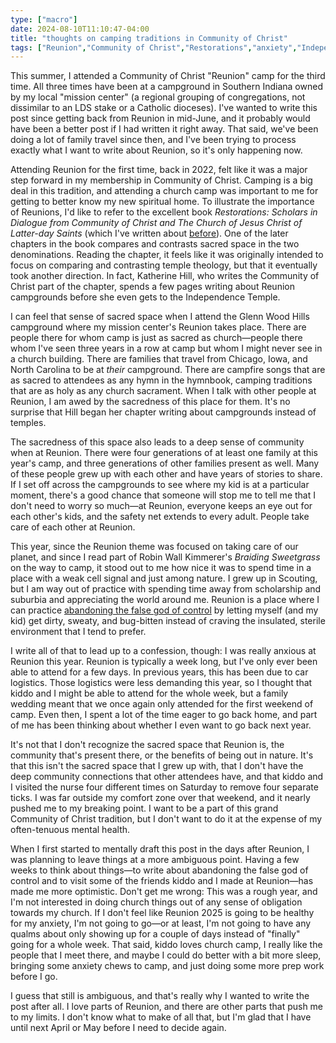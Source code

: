 ```yaml
---
type: ["macro"]
date: 2024-08-10T11:10:47-04:00
title: "thoughts on camping traditions in Community of Christ"
tags: ["Reunion","Community of Christ","Restorations","anxiety","Independence Temple","Braiding Sweetgrass","Robin Wall Kimmerer"]
---
```

This summer, I attended a Community of Christ "Reunion" camp for the third time. All three times have been at a campground in Southern Indiana owned by my local "mission center" (a regional grouping of congregations, not dissimilar to an LDS stake or a Catholic dioceses). I've wanted to write this post since getting back from Reunion in mid-June, and it probably would have been a better post if I had written it right away. That said, we've been doing a lot of family travel since then, and I've been trying to process exactly what I want to write about Reunion, so it's only happening now. 

Attending Reunion for the first time, back in 2022, felt like it was a major step forward in my membership in Community of Christ. Camping is a big deal in this tradition, and attending a church camp was important to me for getting to better know my new spiritual home. To illustrate the importance of Reunions, I'd like to refer to the excellent book *Restorations: Scholars in Dialogue from Community of Christ and The Church of Jesus Christ of Latter-day Saints* (which I've written about [before](https://spencergreenhalgh.com/tags/restorations/)). One of the later chapters in the book compares and contrasts sacred space in the two denominations. Reading the chapter, it feels like it was originally intended to focus on comparing and contrasting temple theology, but that it eventually took another direction. In fact, Katherine Hill, who writes the Community of Christ part of the chapter, spends a few pages writing about Reunion campgrounds before she even gets to the Independence Temple. 

I can feel that sense of sacred space when I attend the Glenn Wood Hills campground where my mission center's Reunion takes place. There are people there for whom camp is just as sacred as church—people there whom I've seen three years in a row at camp but whom I might never see in a church building. There are families that travel from Chicago, Iowa, and North Carolina to be at *their* campground. There are campfire songs that are as sacred to attendees as any hymn in the hymnbook, camping traditions that are as holy as any church sacrament. When I talk with other people at Reunion, I am awed by the sacredness of this place for them. It's no surprise that Hill began her chapter writing about campgrounds instead of temples. 

The sacredness of this space also leads to a deep sense of community when at Reunion. There were four generations of at least one family at this year's camp, and three generations of other families present as well. Many of these people grew up with each other and have years of stories to share. If I set off across the campgrounds to see where my kid is at a particular moment, there's a good chance that someone will stop me to tell me that I don't need to worry so much—at Reunion, everyone keeps an eye out for each other's kids, and the safety net extends to every adult. People take care of each other at Reunion.

This year, since the Reunion theme was focused on taking care of our planet, and since I read part of Robin Wall Kimmerer's *Braiding Sweetgrass* on the way to camp, it stood out to me how nice it was to spend time in a place with a weak cell signal and just among nature. I grew up in Scouting, but I am way out of practice with spending time away from scholarship and suburbia and appreciating the world around me. Reunion is a place where I can practice [abandoning the false god of control](https://spencergreenhalgh.com/communities/abandoning-the-false-god-of-control/) by letting myself (and my kid) get dirty, sweaty, and bug-bitten instead of craving the insulated, sterile environment that I tend to prefer.

I write all of that to lead up to a confession, though: I was really anxious at Reunion this year. Reunion is typically a week long, but I've only ever been able to attend for a few days. In previous years, this has been due to car logistics. Those logistics were less demanding this year, so I thought that kiddo and I might be able to attend for the whole week, but a family wedding meant that we once again only attended for the first weekend of camp. Even then, I spent a lot of the time eager to go back home, and part of me has been thinking about whether I even want to go back next year.

It's not that I don't recognize the sacred space that Reunion is, the community that's present there, or the benefits of being out in nature. It's that this isn't the sacred space that I grew up with, that I don't have the deep community connections that other attendees have, and that kiddo and I visited the nurse four different times on Saturday to remove four separate ticks. I was far outside my comfort zone over that weekend, and it nearly pushed me to my breaking point. I want to be a part of this grand Community of Christ tradition, but I don't want to do it at the expense of my often-tenuous mental health.

When I first started to mentally draft this post in the days after Reunion, I was planning to leave things at a more ambiguous point. Having a few weeks to think about things—to write about abandoning the false god of control and to visit some of the friends kiddo and I made at Reunion—has made me more optimistic. Don't get me wrong: This was a rough year, and I'm not interested in doing church things out of any sense of obligation towards my church. If I don't feel like Reunion 2025 is going to be healthy for my anxiety, I'm not going to go—or at least, I'm not going to have any qualms about only showing up for a couple of days instead of "finally" going for a whole week. That said, kiddo loves church camp, I really like the people that I meet there, and maybe I could do better with a bit more sleep, bringing some anxiety chews to camp, and just doing some more prep work before I go.

I guess that still is ambiguous, and that's really why I wanted to write the post after all. I love parts of Reunion, and there are other parts that push me to my limits. I don't know what to make of all that, but I'm glad that I have until next April or May before I need to decide again.
